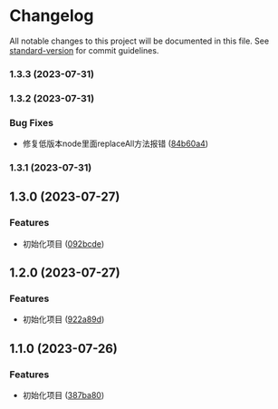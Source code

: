 # Changelog

All notable changes to this project will be documented in this file. See [standard-version](https://github.com/conventional-changelog/standard-version) for commit guidelines.

### 1.3.3 (2023-07-31)

### 1.3.2 (2023-07-31)


### Bug Fixes

* 修复低版本node里面replaceAll方法报错 ([84b60a4](https://github.com/tenadolanter/i18n-cli/commit/84b60a45dded4a3d87e93af0357a31254471f95f))

### 1.3.1 (2023-07-31)

## 1.3.0 (2023-07-27)


### Features

* 初始化项目 ([092bcde](https://github.com/tenadolanter/i18n-cli/commit/092bcde23ca9d2afb5bbf05142a9cd30be1d4b0e))

## 1.2.0 (2023-07-27)


### Features

* 初始化项目 ([922a89d](https://github.com/tenadolanter/i18n-cli/commit/922a89dfab48f0d826fe01e987ddd48a5ce80db3))

## 1.1.0 (2023-07-26)


### Features

* 初始化项目 ([387ba80](https://github.com/tenadolanter/i18n-cli/commit/387ba80ba5a19e1d0f94af00fdfcd314c8e965f0))
